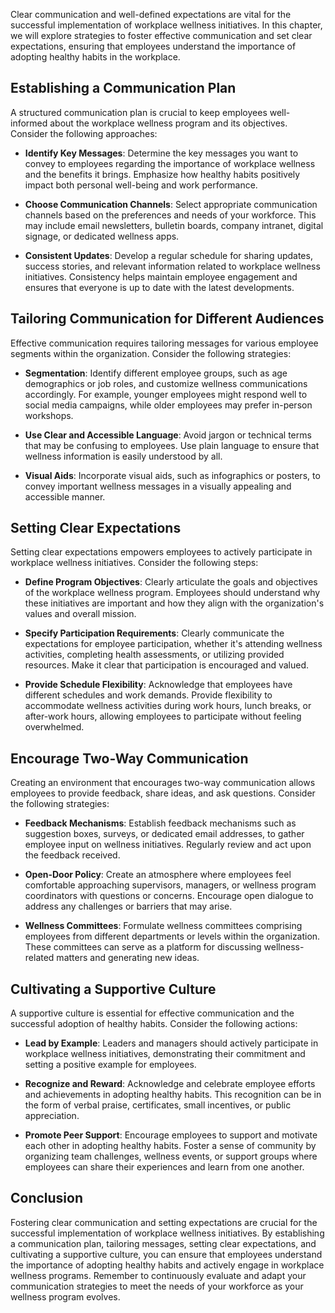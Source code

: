 
Clear communication and well-defined expectations are vital for the successful implementation of workplace wellness initiatives. In this chapter, we will explore strategies to foster effective communication and set clear expectations, ensuring that employees understand the importance of adopting healthy habits in the workplace.

**Establishing a Communication Plan**
-------------------------------------

A structured communication plan is crucial to keep employees well-informed about the workplace wellness program and its objectives. Consider the following approaches:

* **Identify Key Messages**: Determine the key messages you want to convey to employees regarding the importance of workplace wellness and the benefits it brings. Emphasize how healthy habits positively impact both personal well-being and work performance.

* **Choose Communication Channels**: Select appropriate communication channels based on the preferences and needs of your workforce. This may include email newsletters, bulletin boards, company intranet, digital signage, or dedicated wellness apps.

* **Consistent Updates**: Develop a regular schedule for sharing updates, success stories, and relevant information related to workplace wellness initiatives. Consistency helps maintain employee engagement and ensures that everyone is up to date with the latest developments.

**Tailoring Communication for Different Audiences**
---------------------------------------------------

Effective communication requires tailoring messages for various employee segments within the organization. Consider the following strategies:

* **Segmentation**: Identify different employee groups, such as age demographics or job roles, and customize wellness communications accordingly. For example, younger employees might respond well to social media campaigns, while older employees may prefer in-person workshops.

* **Use Clear and Accessible Language**: Avoid jargon or technical terms that may be confusing to employees. Use plain language to ensure that wellness information is easily understood by all.

* **Visual Aids**: Incorporate visual aids, such as infographics or posters, to convey important wellness messages in a visually appealing and accessible manner.

**Setting Clear Expectations**
------------------------------

Setting clear expectations empowers employees to actively participate in workplace wellness initiatives. Consider the following steps:

* **Define Program Objectives**: Clearly articulate the goals and objectives of the workplace wellness program. Employees should understand why these initiatives are important and how they align with the organization's values and overall mission.

* **Specify Participation Requirements**: Clearly communicate the expectations for employee participation, whether it's attending wellness activities, completing health assessments, or utilizing provided resources. Make it clear that participation is encouraged and valued.

* **Provide Schedule Flexibility**: Acknowledge that employees have different schedules and work demands. Provide flexibility to accommodate wellness activities during work hours, lunch breaks, or after-work hours, allowing employees to participate without feeling overwhelmed.

**Encourage Two-Way Communication**
-----------------------------------

Creating an environment that encourages two-way communication allows employees to provide feedback, share ideas, and ask questions. Consider the following strategies:

* **Feedback Mechanisms**: Establish feedback mechanisms such as suggestion boxes, surveys, or dedicated email addresses, to gather employee input on wellness initiatives. Regularly review and act upon the feedback received.

* **Open-Door Policy**: Create an atmosphere where employees feel comfortable approaching supervisors, managers, or wellness program coordinators with questions or concerns. Encourage open dialogue to address any challenges or barriers that may arise.

* **Wellness Committees**: Formulate wellness committees comprising employees from different departments or levels within the organization. These committees can serve as a platform for discussing wellness-related matters and generating new ideas.

**Cultivating a Supportive Culture**
------------------------------------

A supportive culture is essential for effective communication and the successful adoption of healthy habits. Consider the following actions:

* **Lead by Example**: Leaders and managers should actively participate in workplace wellness initiatives, demonstrating their commitment and setting a positive example for employees.

* **Recognize and Reward**: Acknowledge and celebrate employee efforts and achievements in adopting healthy habits. This recognition can be in the form of verbal praise, certificates, small incentives, or public appreciation.

* **Promote Peer Support**: Encourage employees to support and motivate each other in adopting healthy habits. Foster a sense of community by organizing team challenges, wellness events, or support groups where employees can share their experiences and learn from one another.

**Conclusion**
--------------

Fostering clear communication and setting expectations are crucial for the successful implementation of workplace wellness initiatives. By establishing a communication plan, tailoring messages, setting clear expectations, and cultivating a supportive culture, you can ensure that employees understand the importance of adopting healthy habits and actively engage in workplace wellness programs. Remember to continuously evaluate and adapt your communication strategies to meet the needs of your workforce as your wellness program evolves.
